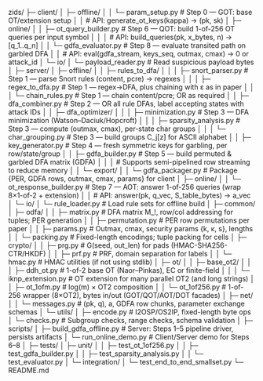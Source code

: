 zids/
├─ client/
│  ├─ offline/
│  │  └─ param_setup.py                # Step 0 — GOT: base OT/extension setup
│  │                                     # API: generate_ot_keys(kappa) -> (pk, sk)
│  ├─ online/
│  │  ├─ ot_query_builder.py           # Step 6 — QOT: build 1-of-256 OT queries per input symbol
│  │  │                                   # API: build_queries(pk, x_bytes, n) -> [q_1..q_n]
│  │  └─ gdfa_evaluator.py             # Step 8 — evaluate transited path on garbled DFA
│  │                                      # API: eval(gdfa_stream, keys_seq, outmax, cmax) -> 0 or attack_id
│  └─ io/
│     └─ payload_reader.py             # Read suspicious payload bytes
│
├─ server/
│  ├─ offline/
│  │  ├─ rules_to_dfa/
│  │  │  ├─ snort_parser.py            # Step 1 — parse Snort rules (content, pcre) → regexes
│  │  │  ├─ regex_to_dfa.py            # Step 1 — regex→DFA, plus chaining with ε as in paper
│  │  │  └─ chain_rules.py             # Step 1 — chain content/pcre; OR as required
│  │  ├─ dfa_combiner.py               # Step 2 — OR all rule DFAs, label accepting states with attack IDs
│  │  ├─ dfa_optimizer/
│  │  │  ├─ minimization.py            # Step 3 — DFA minimization (Watson–Daciuk/Hopcroft)
│  │  │  ├─ sparsity_analysis.py       # Step 3 — compute (outmax, cmax), per-state char groups
│  │  │  └─ char_grouping.py           # Step 3 — build groups C_j[z] for ASCII alphabet
│  │  ├─ key_generator.py              # Step 4 — fresh symmetric keys for garbling, per row/state/group
│  │  ├─ gdfa_builder.py               # Step 5 — build permuted & garbled DFA matrix (GDFA)
│  │  │                                   # Supports semi-pipelined row streaming to reduce memory
│  │  └─ export/
│  │     └─ gdfa_packager.py           # Package {PER, GDFA rows, outmax, cmax, params} for client
│  ├─ online/
│  │  └─ ot_response_builder.py        # Step 7 — AOT: answer 1-of-256 queries (wrap 8×1-of-2 + extension)
│  │                                      # API: answer(pk, q_vec, S_table_bytes) -> a_vec
│  └─ io/
│     └─ rule_loader.py                # Load rule sets for offline build
│
├─ common/
│  ├─ odfa/
│  │  ├─ matrix.py                     # DFA matrix M_!, row/col addressing for tuples; PER generation
│  │  ├─ permutation.py                # PER row permutations per paper
│  │  ├─ params.py                     # Outmax, cmax, security params {k, κ, s}, lengths
│  │  └─ packing.py                    # Fixed-length encodings; tuple packing for cells
│  ├─ crypto/
│  │  ├─ prg.py                        # G(seed, out_len) for pads (HMAC-SHA256-CTR/HKDF)
│  │  ├─ prf.py                        # PRF, domain separation for labels
│  │  └─ hmac.py                       # HMAC utilities (if not using stdlib)
│  ├─ ot/
│  │  ├─ base_ot2/
│  │  │  ├─ ddh_ot.py                  # 1-of-2 base OT (Naor–Pinkas), EC or finite-field
│  │  │  └─ iknp_extension.py          # OT extension for many parallel OT2 (and long strings)
│  │  ├─ ot_1ofm.py                    # log(m) × OT2 composition
│  │  └─ ot_1of256.py                  # 1-of-256 wrapper (8×OT2), bytes in/out (GOT/QOT/AOT/DOT facades)
│  ├─ net/
│  │  └─ messages.py                   # (pk, q), a, GDFA row chunks, parameter exchange schemas
│  └─ utils/
│     ├─ encode.py                     # I2OSP/OS2IP, fixed-length byte ops
│     └─ checks.py                     # Subgroup checks, range checks, schema validation
│
├─ scripts/
│  ├─ build_gdfa_offline.py            # Server: Steps 1–5 pipeline driver, persists artifacts
│  └─ run_online_demo.py               # Client/Server demo for Steps 6–8
│
├─ tests/
│  ├─ unit/
│  │  ├─ test_ot_1of256.py
│  │  ├─ test_gdfa_builder.py
│  │  ├─ test_sparsity_analysis.py
│  │  └─ test_evaluator.py
│  └─ integration/
│     └─ test_end_to_end_smallset.py
└─ README.md
